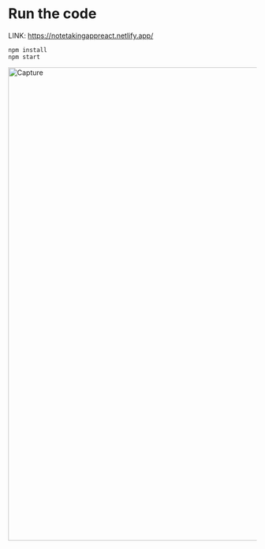 # Run the code
LINK:  https://notetakingappreact.netlify.app/
```
npm install
npm start
```
<img width="960" alt="Capture" src="https://user-images.githubusercontent.com/59463533/164977895-21d16a3c-cf24-4417-b5e1-9d33324e7b51.PNG">
